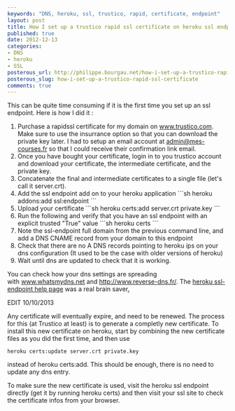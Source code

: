 ```yaml
---
keywords: "DNS, heroku, ssl, trustico, rapid, certificate, endpoint"
layout: post
title: How I set up a trustico rapid ssl certificate on heroku ssl endpoint
published: true
date: 2012-12-13
categories:
- DNS
- heroku
- SSL
posterous_url: http://philippe.bourgau.net/how-i-set-up-a-trustico-rapid-ssl-certificate
posterous_slug: how-i-set-up-a-trustico-rapid-ssl-certificate
comments: true
---
```

<p>This can be quite time consuming if it is the first time you set up an ssl endpoint. Here is how I did it :</p>
<ol><li>Purchase a rapidssl certificate for my domain on <a href="http://www.trustico.com" target="_blank">www.trustico.com</a>. Make sure to use the insurrance option so that you can download the private key later. I had to setup an email account at <a href="mailto:admin@mes-courses.fr" target="_blank">admin@mes-courses.fr</a> so that I could receive their confirmation link email.</li> <li>Once you have bought your certificate, login in to you trustico account and download your certificate, the intermediate certificate, and the private key.</li><li>Concatenate the final and intermediate certificates to a single file (let&#39;s call it server.crt).</li> <li>Add the ssl endpoint add on to your heroku application
```sh
heroku addons:add ssl:endpoint
```
</li><li>Upload your certificate
```sh
heroku certs:add server.crt private.key
```
</li><li>Run the following and verify that you have an ssl endpoint with an explicit trusted &quot;True&quot; value
```sh
heroku certs
```
</li><li>Note the ssl-endpoint full domain from the previous command line, and add a DNS CNAME record from your domain to this endpoint</li>
<li>Check that there are no A DNS records pointing to heroku ips on your dns configuration (It used to be the case with older versions of heroku)</li>
<li>Wait until dns are updated to check that it is working.</li>
</ol>
<p> You can check how your dns settings are spreading with <a href="http://www.whatsmydns.net/" target="_blank">www.whatsmydns.net</a> and <a href="http://www.reverse-dns.fr/">http://www.reverse-dns.fr/</a>. The <a href="https://devcenter.heroku.com/articles/ssl-endpoint">heroku ssl-endpoint help page</a> was a real brain saver<a href="https://devcenter.heroku.com/articles/ssl-endpoint">.</a></p>



EDIT 10/10/2013

Any certificate will eventually expire, and need to be renewed. The process for this (at Trustico at least) is to generate a completly new certificate. To install this new certificate on heroku, start by combining the new certificate files as you did the first time, and then use

```
heroku certs:update server.crt private.key
```

instead of heroku certs:add. This should be enough, there is no need to update any dns entry.

To make sure the new certificate is used, visit the heroku ssl endpoint directly (get it by running heroku certs) and then visit your ssl site to check the certificate infos from your browser.